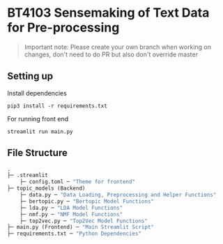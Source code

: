 # BT4103 Sensemaking of Text Data for Pre-processing   

> Important note: Please create your own branch when working on changes, don't need to do PR but also don't override master

## Setting up

Install dependencies

``` cli
pip3 install -r requirements.txt
```

For running front end

``` cli
streamlit run main.py
```

## File Structure

```ml
.
├─ .streamlit
    ├─ config.toml ─ "Theme for frontend"
├─ topic_models (Backend)
    ├─ data.py ─ "Data Loading, Preprocessing and Helper Functions"
    ├─ bertopic.py ─ "Bertopic Model Functions"
    ├─ lda.py ─ "LDA Model Functions"
    ├─ nmf.py ─ "NMF Model Functions"
    ├─ top2vec.py ─ "Top2Vec Model Functions"
├─ main.py (Frontend) ─ "Main Streamlit Script"
├─ requirements.txt ─ "Python Dependencies"
```
